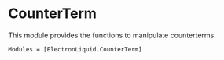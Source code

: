 # CounterTerm

This module provides the functions to manipulate counterterms.

```@autodocs
Modules = [ElectronLiquid.CounterTerm]
```